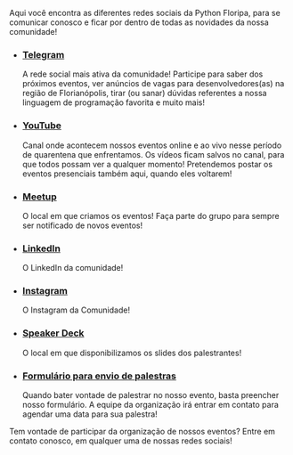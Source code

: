 Aqui você encontra as diferentes redes sociais da Python Floripa, para se comunicar conosco e ficar por dentro de todas as novidades da nossa comunidade!

- ### [Telegram](https://telegram.me/pythonfloripa)

    A rede social mais ativa da comunidade! Participe para saber dos próximos eventos, ver anúncios de vagas para desenvolvedores(as) na região de Florianópolis, tirar (ou sanar) dúvidas referentes a nossa linguagem de programação favorita e muito mais!

- ### [YouTube](https://www.youtube.com/c/PythonFloripa)

    Canal onde acontecem nossos eventos online e ao vivo nesse período de quarentena que enfrentamos. Os vídeos ficam salvos no canal, para que todos possam ver a qualquer momento! Pretendemos postar os eventos presenciais também aqui, quando eles voltarem!

- ### [Meetup](https://www.meetup.com/pt-BR/Floripa-Python-Meetup/)

    O local em que criamos os eventos! Faça parte do grupo para sempre ser notificado de novos eventos!

- ### [LinkedIn](https://www.linkedin.com/in/pythonfloripa/)

    O LinkedIn da comunidade!

- ### [Instagram](https://www.instagram.com/pythonfloripa/)

    O Instagram da Comunidade!

- ### [Speaker Deck](https://speakerdeck.com/pythonfloripa)

    O local em que disponibilizamos os slides dos palestrantes!

- ### [Formulário para envio de palestras](https://forms.gle/EQXuNjwNjaMXHQAs9)

    Quando bater vontade de palestrar no nosso evento, basta preencher nosso formulário. A equipe da organização irá entrar em contato para agendar uma data para sua palestra!

Tem vontade de participar da organização de nossos eventos? Entre em contato conosco, em qualquer uma de nossas redes sociais!
